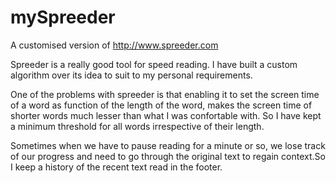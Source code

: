 # mySpreeder
A customised version of http://www.spreeder.com

Spreeder is a really good tool for speed reading. I have built a custom algorithm over its idea to suit to my personal requirements.

One of the problems with spreeder is that enabling it to set the screen time of a word as function of the length of the word, makes the screen time of shorter words much lesser than what I was confortable with. So I have kept a minimum threshold for all words irrespective of their length.

Sometimes when we have to pause reading for a minute or so, we lose track of our progress and need to go through the original text to regain context.So I keep a history of the recent text read in the footer.

